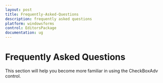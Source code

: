 ```yaml
---
layout: post
title: Frequently-Asked-Questions
description: frequently asked questions
platform: windowsforms
control: EditorsPackage
documentation: ug
---
```


# Frequently Asked Questions

This section will help you become more familiar in using the CheckBoxAdv control.